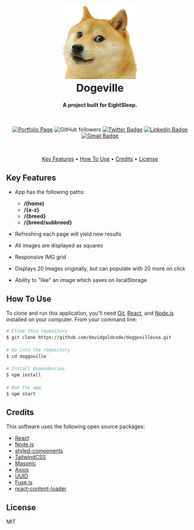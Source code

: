 <h1 align="center">
  <br>
  <a href="http://www.amitmerchant.com/electron-markdownify"><img src="./doggoville/src/assets/doge.png" alt="Doge" width="200"></a>
  <br>
  Dogeville
  <br>
</h1>

<h4 align="center">A project built for EightSleep</a>.</h4>

<div align="center">
<br>

[![Portfolio Page](https://img.shields.io/badge/Portfolio-%F0%9F%8E%A8-brightgreen)](https://davidgold.io)
![GitHub followers](https://img.shields.io/github/followers/davidgoldcode?label=Follow&style=social) [![Twitter Badge](https://img.shields.io/badge/-Twitter-1ca0f1?style=flat-square&logo=twitter&logoColor=white&link=https://twitter.com/davidigold)](https://twitter.com/Isha_1321) [![Linkedin Badge](https://img.shields.io/badge/-LinkedIn-blue?style=flat-square&logo=Linkedin&logoColor=white&link=https://www.linkedin.com/in/davidigold/)](https://www.linkedin.com/in/davidigold/) [![Gmail Badge](https://img.shields.io/badge/-Email_Me-c14438?style=flat-square&logo=Gmail&logoColor=white&link=mailto:davidgold@hey.com)](mailto:davidgold@hey.com)

<br>

</div>

<p align="center">
  <a href="#key-features">Key Features</a> •
  <a href="#how-to-use">How To Use</a> •
  <a href="#credits">Credits</a> •
  <a href="#license">License</a>
</p>

## Key Features

- App has the following paths:

  - **/(home)**
  - **/{a-z}**
  - **/{breed}**
  - **/{breed/subbreed}**

- Refreshing each page will yield new results
- All images are displayed as squares
- Responsive IMG grid
- Displays 20 Images originally, but can populate with 20 more on click
- Ability to "like" an image which saves on localStorage

## How To Use

To clone and run this application, you'll need [Git](https://git-scm.com), [React](https://reactjs.org/), and [Node.js](https://nodejs.org/en/download/) installed on your computer. From your command line:

```bash
# Clone this repository
$ git clone https://github.com/davidgoldcode/doggovilleusa.git

# Go into the repository
$ cd doggoville

# Install dependencies
$ npm install

# Run the app
$ npm start
```

## Credits

This software uses the following open source packages:

- [React](https://reactjs.org)
- [Node.js](https://nodejs.org/)
- [styled-components](https://styled-components.com/)
- [TailwindCSS](https://tailwindcss.com)
- [Masonic](https://github.com/jaredLunde/masonic)
- [Axios](https://github.com/axios/axios)
- [UUID](https://github.com/uuidjs/uuid)
- [Fuse.js](https://fusejs.io/)
- [react-content-loader](https://skeletonreact.com/)

## License

MIT
